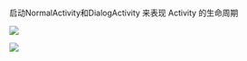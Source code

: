 # 

启动NormalActivity和DialogActivity 来表现 Activity 的生命周期

![](https://ws1.sinaimg.cn/large/006tKfTcgy1fpg60a3c2uj30a10kr0td.jpg)

![](https://ws3.sinaimg.cn/large/006tKfTcgy1fpg6249pc8j313d0c9gpc.jpg)



